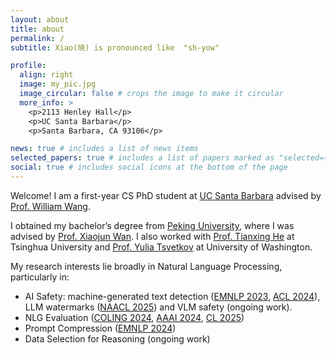 ```yaml
---
layout: about
title: about
permalink: /
subtitle: Xiao(晓) is pronounced like  "sh-yow"

profile:
  align: right
  image: my_pic.jpg
  image_circular: false # crops the image to make it circular
  more_info: >
    <p>2113 Henley Hall</p>
    <p>UC Santa Barbara</p>
    <p>Santa Barbara, CA 93106</p>

news: true # includes a list of news items
selected_papers: true # includes a list of papers marked as "selected={true}"
social: true # includes social icons at the bottom of the page
---
```

Welcome! I am a first-year CS PhD student at [UC Santa Barbara](https://www.ucsb.edu/) advised by [Prof. William Wang](https://sites.cs.ucsb.edu/~william/).



I obtained my bachelor’s degree from [Peking University](https://english.pku.edu.cn/), where I was advised by [Prof. Xiaojun Wan](https://wanxiaojun.github.io/). I also worked with [Prof. Tianxing He](https://cloudygoose.github.io/) at Tsinghua University and [Prof. Yulia Tsvetkov](https://homes.cs.washington.edu/~yuliats/) at University of Washington.

My research interests lie broadly in Natural Language Processing, particularly in:
- AI Safety: machine-generated text detection ([EMNLP 2023](https://aclanthology.org/2023.findings-emnlp.318/), [ACL 2024](https://aclanthology.org/2024.acl-long.160/)), LLM watermarks ([NAACL 2025](https://arxiv.org/abs/2411.01222)) and VLM safety (ongoing work).
- NLG Evaluation ([COLING 2024](https://aclanthology.org/2024.lrec-main.821/), [AAAI 2024](https://arxiv.org/abs/2406.07967), [CL 2025](https://arxiv.org/abs/2402.01383))
- Prompt Compression ([EMNLP 2024](https://aclanthology.org/2024.findings-emnlp.851/))
- Data Selection for Reasoning (ongoing work)
